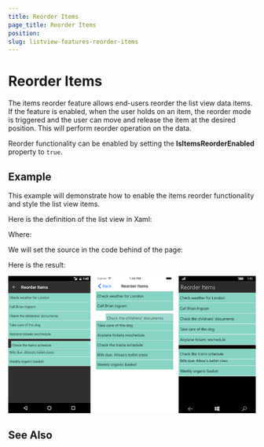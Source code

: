 ```yaml
---
title: Reorder Items
page_title: Reorder Items
position: 
slug: listview-features-reorder-items
---
```


# Reorder Items

The items reorder feature allows end-users reorder the list view data items. If the feature is enabled, when the user holds on an item, the reorder mode is triggered and the user can move and release the item at the desired position. This will perform reorder operation on the data.

Reorder functionality can be enabled by setting the **IsItemsReorderEnabled** property to `true`.

## Example

This example will demonstrate how to enable the items reorder functionality and style the list view items.

Here is the definition of the list view in Xaml:

<snippet id='listview-gestures-reorderitems-listview'/>

Where:

<snippet id='xmlns-teleriklistview'/>

We will set the source in the code behind of the page:

<snippet id='listview-gestures-reorderitems-code'/>

Here is the result:

![](images/listview-gestures-reorder.png)


## See Also
